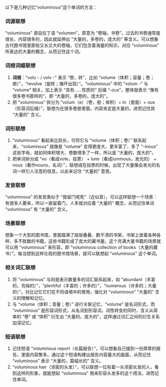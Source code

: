 以下是几种记忆“voluminous”这个单词的方法：

### 词源联想
“voluminous” 源自拉丁语 “volumen”，原意为 “卷轴，书卷”。过去的书卷通常是很长、内容很多的，因此就延伸出 “大量的，多卷的，庞大的” 等含义。可以想象古代图书馆里那些又长又大的卷轴，它们包含着海量的知识，对应 “voluminous” 所表达的大量的概念，从而记住这个词。

### 词根词缀联想
1. **词根**：“volu - / volv -” 表示 “卷，转”，比如 “volume（体积；容量；卷；册）”，“revolve（旋转；循环出现）”。“voluminous” 中的 “volum -” 与 “volume” 相关，加上表示 “具有……性质的” 后缀 “-ous”，整体就表示 “像有很多卷书那样的”，即 “大量的，多卷的，庞大的”。
2. 把 “voluminous” 拆分为 “volum（e）（卷，册；体积）+ in（里面）+ ous（形容词后缀）”，联想为在很多卷册里面，内容肯定是大量的，进而记住其 “大量的” 含义。

### 词形联想
1. “voluminous” 看起来比较长，可将它与 “volume（体积；卷）” 联系起来，“voluminous” 就像是 “volume” 变得更庞大、更丰富了，多了 “-inous” 这些字母，就如同体积增大、卷数增多了一样，所以是 “大量的，庞大的”。
2. 把单词拆分成 “vo（看成vote，投票） + lumi（看成luminous，发光的） + nous（看作nouns，名词）”，联想成在投票的时候，出现了大量像会发光的名词一样引人注意的信息，以此来记住 “大量的” 意思。

### 发音联想
“voluminous” 的发音类似于 “我留门呢死”（近似音），可以这样联想一个场景：有很多人要来，所以一直留着门，人多就对应着 “大量的” 概念，从而记住单词 “voluminous” 有 “大量的” 含义。

### 场景联想
想象一个大型的图书馆，里面摆满了层层叠叠、数不清的书架，书架上放着各种各样、多不胜数的书籍，这些书籍形成了庞大的藏书量。这个充满大量书籍的场景就可以用 “voluminous” 来形容，即 “voluminous collection of books（大量的藏书）”。每当想到这样壮观的图书馆场景，就可以联想起 “voluminous” 这个单词。

### 相关词汇联想
1. 将 “voluminous” 与同是表示数量多的词汇联系起来，如 “abundant（丰富的，充裕的）”，“plentiful（丰富的；许多的）”，“numerous（许多的；大量的）”。对比记忆它们在不同语境中的使用，强化对 “voluminous” “大量的” 含义的理解和记忆。
2. 与 “volume（体积；音量；卷）” 进行关联记忆，“volume” 是名词形式，而 “voluminous” 是形容词形式，从名词到形容词，词性转变的同时，含义从简单的 “卷” 或 “体积” 衍生出 “大量的，庞大的”，这样通过词汇之间的衍生关系加深记忆。

### 短语联想
1. 记住短语 “voluminous report（长篇报告）”，可以想象自己接到一份厚厚的报告，里面内容繁多。通过这个短语构建出报告内容量大的画面，从而记住 “voluminous” 表示 “大量的，篇幅长的” 含义。
2. “voluminous hair（浓密的头发）”，可以联想一位有着一头浓密长发的人，看到这样的形象，就能想起 “voluminous” 用来形容头发多的这个用法，进而记住单词。 